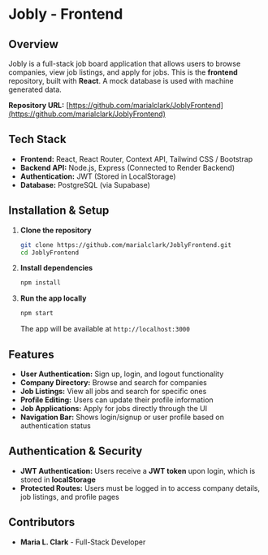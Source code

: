 # Jobly - Frontend

## Overview

Jobly is a full-stack job board application that allows users to browse companies, view job listings, and apply for jobs. This is the **frontend** repository, built with **React**. A mock database is used with machine generated data.

**Repository URL:** [https://github.com/marialclark/JoblyFrontend](https://github.com/marialclark/JoblyFrontend)

## Tech Stack

- **Frontend:** React, React Router, Context API, Tailwind CSS / Bootstrap
- **Backend API:** Node.js, Express (Connected to Render Backend)
- **Authentication:** JWT (Stored in LocalStorage)
- **Database:** PostgreSQL (via Supabase)

## Installation & Setup

1. **Clone the repository**
   ```sh
   git clone https://github.com/marialclark/JoblyFrontend.git
   cd JoblyFrontend
   ```

2. **Install dependencies**
   ```sh
   npm install
   ```

3. **Run the app locally**
   ```sh
   npm start
   ```
   The app will be available at `http://localhost:3000`

## Features

- **User Authentication:** Sign up, login, and logout functionality
- **Company Directory:** Browse and search for companies
- **Job Listings:** View all jobs and search for specific ones
- **Profile Editing:** Users can update their profile information
- **Job Applications:** Apply for jobs directly through the UI
- **Navigation Bar:** Shows login/signup or user profile based on authentication status

## Authentication & Security

- **JWT Authentication:** Users receive a **JWT token** upon login, which is stored in **localStorage**
- **Protected Routes:** Users must be logged in to access company details, job listings, and profile pages

## Contributors

- **Maria L. Clark** - Full-Stack Developer
